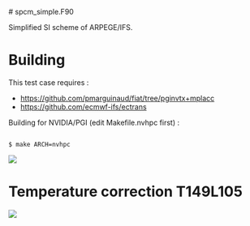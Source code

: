 # spcm_simple.F90

Simplified SI scheme of ARPEGE/IFS.

# Building

This test case requires :

- https://github.com/pmarguinaud/fiat/tree/pginvtx+mplacc
- https://github.com/ecmwf-ifs/ectrans

Building for NVIDIA/PGI (edit Makefile.nvhpc first) :

```

$ make ARCH=nvhpc

```

![](./images/SPCM_SIMPLE.svg)

# Temperature correction T149L105

![](./images/snapshot_0004.png)
